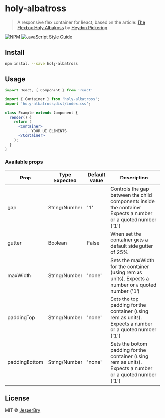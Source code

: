 # holy-albatross

> A responsive flex container for React, based on the article: [The Flexbox Holy Albatross](https://heydonworks.com/article/the-flexbox-holy-albatross/) by [Heydon Pickering](https://heydonworks.com/) 

[![NPM](https://img.shields.io/npm/v/holy-albatross.svg)](https://www.npmjs.com/package/holy-albatross) [![JavaScript Style Guide](https://img.shields.io/badge/code_style-standard-brightgreen.svg)](https://standardjs.com)

## Install

```bash
npm install --save holy-albatross
```

## Usage

```jsx
import React, { Component } from 'react'

import { Container } from 'holy-albatross';
import 'holy-albatross/dist/index.css';

class Example extends Component {
  render() {
    return (
      <Container>
        ... YOUR UI ELEMENTS
      </Container>
    );
  }
}
```

### Available props

| Prop | Type Expected | Default value |  Description |
| ---- | ---- | ------------- | ------------ |
| gap | String/Number | '1' | Controls the gap between the child components inside the container. Expects a number or a quoted number ('1') |
| gutter | Boolean | False | When set the container gets a default side gutter of 25% |
| maxWidth | String/Number | 'none' | Sets the maxWidth for the container (using rem as units). Expects a number or a quoted number ('1') |
| paddingTop | String/Number | 'none' | Sets the top padding for the container (using rem as units). Expects a number or a quoted number ('1') |
| paddingBottom | String/Number | 'none' | Sets the bottom padding for the container (using rem as units). Expects a number or a quoted number ('1') |

## License

MIT © [JesperBry](https://github.com/JesperBry)
